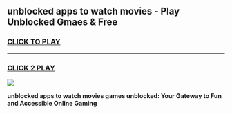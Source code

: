 
## unblocked apps to watch movies - Play Unblocked Gmaes & Free
<h3>
<a href="https://news.freeplayer.one?title=unblocked_apps_to_watch_movies&ref=23F">CLICK TO PLAY</a></h3>
<hr>

<h3>
<a href="https://news.freeplayer.one?title=unblocked_apps_to_watch_movies&ref=23F">CLICK 2 PLAY</a>
  
</h3>

<a href="https://news.freeplayer.one?title=unblocked_apps_to_watch_movies&ref=23F/"><img src="https://clearcache.store/games.png"></a>


**unblocked apps to watch movies games unblocked: Your Gateway to Fun and Accessible Online Gaming**
